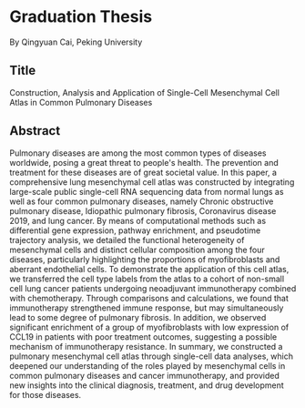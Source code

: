 # Graduation Thesis
By Qingyuan Cai, Peking University
## Title
Construction, Analysis and Application of Single-Cell Mesenchymal Cell Atlas in Common Pulmonary Diseases
## Abstract
Pulmonary diseases are among the most common types of diseases worldwide, posing a great threat to people's health. The prevention and treatment for these diseases are of great societal value. In this paper, a comprehensive lung mesenchymal cell atlas was constructed by integrating large-scale public single-cell RNA sequencing data from normal lungs as well as four common pulmonary diseases, namely Chronic obstructive pulmonary disease, Idiopathic pulmonary fibrosis, Coronavirus disease 2019, and lung cancer. By means of computational methods such as differential gene expression, pathway enrichment, and pseudotime trajectory analysis, we detailed the functional heterogeneity of mesenchymal cells and distinct cellular composition among the four diseases, particularly highlighting the proportions of myofibroblasts and aberrant endothelial cells. To demonstrate the application of this cell atlas, we transferred the cell type labels from the atlas to a cohort of non-small cell lung cancer patients undergoing neoadjuvant immunotherapy combined with chemotherapy. Through comparisons and calculations, we found that immunotherapy strengthened immune response, but may simultaneously lead to some degree of pulmonary fibrosis. In addition, we observed significant enrichment of a group of myofibroblasts with low expression of CCL19 in patients with poor treatment outcomes, suggesting a possible mechanism of immunotherapy resistance. In summary, we constructed a pulmonary mesenchymal cell atlas through single-cell data analyses, which deepened our understanding of the roles played by mesenchymal cells in common pulmonary diseases and cancer immunotherapy, and provided new insights into the clinical diagnosis, treatment, and drug development for those diseases.

